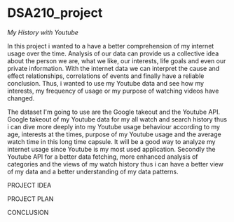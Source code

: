# DSA210_project


*My History with Youtube*

In this project i wanted to a have a better comprehension of my internet usage over the time. Analysis of our data can provide us a collective idea about the person we are,
what we like, our interests, life goals and even our private information. With the internet data we can interpret the cause and effect relationships, correlations of events 
and finally have a reliable conclusion. Thus, i wanted to use my Youtube data and see how my interests, my frequency of usage or my purpose of watching videos have changed. 

The dataset I'm going to use are the Google takeout and the Youtube API.
Google takeout of my Youtube data for my all watch and search history thus i can dive more deeply into my Youtube usage behaviour according to my age, interests at the times,
purpose of my Youtube usage and the average watch time in this long time capsule. It will be a good way to analyze my internet usage since Youtube is my most used application. 
Secondly the Youtube API for a better data fetching, more enhanced analysis of categories and the views of my watch history thus i can have a better view of my data and a better 
understanding of my data patterns. 

PROJECT IDEA



PROJECT PLAN

CONCLUSION


